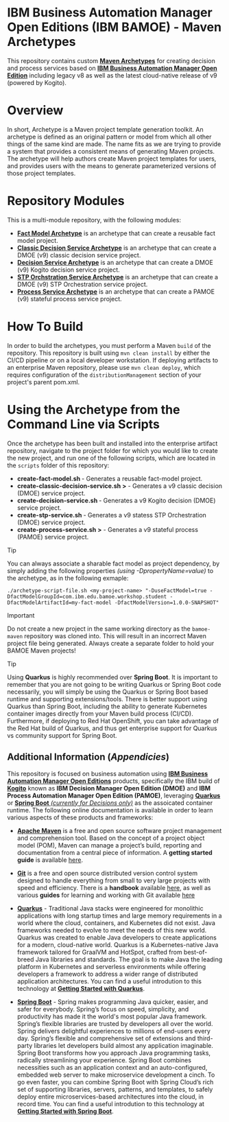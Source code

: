 # IBM Business Automation Manager Open Editions (IBM BAMOE) - Maven Archetypes
This repository contains custom [**Maven Archetypes**](https://maven.apache.org/guides/introduction/introduction-to-archetypes.html) for creating decision and process services based on [**IBM Business Automation Manager Open Edition**](https://www.ibm.com/docs/en/ibamoe/9.2.x) including legacy v8 as well as the latest cloud-native release of v9 (powered by Kogito).

# Overview
In short, Archetype is a Maven project template generation toolkit. An archetype is defined as an original pattern or model from which all other things of the same kind are made. The name fits as we are trying to provide a system that provides a consistent means of generating Maven projects. The archetype will help authors create Maven project templates for users, and provides users with the means to generate parameterized versions of those project templates.

# Repository Modules
This is a multi-module repository, with the following modules:

- [**Fact Model Archetype**](./fact-model-archetype) is an archetype that can create a reusable fact model project. 
- [**Classic Decision Service Archetype**](./classic-decision-service-archetype) is an archetype that can create a DMOE (v9) classic decision service project. 
- [**Decision Service Archetype**](./decision-service-archetype) is an archetype that can create a DMOE (v9) Kogito decision service project. 
- [**STP Orchstration Service Archetype**](./stp-orchstration-service-archetype) is an archetype that can create a DMOE (v9) STP Orchestration service project. 
- [**Process Service Archetype**](./process-service-archetype) is an archetype that can create a PAMOE (v9) stateful process service project. 

# How To Build 
In order to build the archetypes, you must perform a Maven `build` of the repository.  This repository is built using `mvn clean install` by either the CI/CD pipeline or on a local developer workstation.  If deploying artifacts to an enterprise Maven repository, please use `mvn clean deploy`, which requires configuration of the `distributionManagement` section of your project's parent pom.xml.  

# Using the Archetype from the Command Line via Scripts
Once the archetype has been built and installed into the enterprise artifact repository, navigate to the project folder for which you would like to create the new project, and run one of the following scripts, which are located in the `scripts` folder of this repository:

- **create-fact-model.sh <projectName>** - Generates a reusable fact-model project.
- **create-classic-decision-service.sh <projectName>>** - Generates a v9 classic decision (DMOE) service project.
- **create-decision-service.sh <projectName>** - Generates a v9 Kogito decision (DMOE) service project.
- **create-stp-service.sh <projectName>** - Generates a v9 statess STP Orchestration (DMOE) service project.
- **create-process-service.sh <projectName>>** - Generates a v9 stateful process (PAMOE) service project.

> [!TIP]
> You can always associate a sharable fact model as project dependency, by simply adding the following properties _(using -DpropertyName=value)_ to the archetype, as in the following exmaple:
>
> ```shell
> ./archetype-script-file.sh <my-project-name> "-DuseFactModel=true -DfactModelGroupId=com.ibm.edu.bamoe.workshop.student -DfactModelArtifactId=my-fact-model -DfactModelVersion=1.0.0-SNAPSHOT"
>```

> [!IMPORTANT]  
> Do not create a new project in the same working directory as the `bamoe-maven` repository was cloned into.  This will result in an incorrect Maven project file being generated.  Always create a separate folder to hold your BAMOE Maven projects!

> [!TIP]
> Using **Quarkus** is highly recommended over **Spring Boot**.  It is important to remember that you are not going to be writing Quarkus or Spring Boot code necessarily, you will simply be using the Quarkus or Spring Boot based runtime and supporting extensions/tools.  There is better support using Quarkus than Spring Boot, including the ability to generate Kubernetes container images directly from your Maven build process (CI/CD).  Furthermore, if deploying to Red Hat OpenShift, you can take advantage of the Red Hat build of Quarkus, and thus get enterprise support for Quarkus vs community support for Spring Boot.

## Additional Information (*Appendicies*)
This repository is focused on business automation using [**IBM Business Automation Manager Open Editions**](https://www.ibm.com/docs/en/ibamoe/9.2.x) products, specifically the IBM build of [**Kogito**](https://kogito.kie.org/) known as **IBM Decision Manager Open Edition (DMOE)** and **IBM Process Automation Manager Open Edition (PAMOE)**, leveraging [**Quarkus**](https://quarkus.io/) or [**Spring Boot** _(currently for Decisions only)_](https://spring.io/) as the assoicated container runtime.  The following online documentation is available in order to learn various aspects of these products and frameworks:

- [**Apache Maven**](https://maven.apache.org/) is a free and open source software project management and comprehension tool. Based on  the concept of a project object model (POM), Maven can manage a project’s build, reporting and documentation from a central piece of  information. A **getting started guide** is available [here](http://maven.apache.org/guides/getting-started/).

- [**Git**](https://git-scm.com//) is a free and open source distributed version control system designed to handle everything from small to very large projects with speed and efficiency. There is a **handbook** available [here](https://guides.github.com/introduction/git-handbook/), as well as various **guides** for learning and working with Git available [here](https://guides.github.com/)

- [**Quarkus**](https://quarkus.io/) - Traditional Java stacks were engineered for monolithic applications with long startup times and large memory requirements in a world where the cloud, containers, and Kubernetes did not exist. Java frameworks needed to evolve to meet the needs of this new world.  Quarkus was created to enable Java developers to create applications for a modern, cloud-native world. Quarkus is a Kubernetes-native Java framework tailored for GraalVM and HotSpot, crafted from best-of-breed Java libraries and standards. The goal is to make Java the leading platform in Kubernetes and serverless environments while offering developers a framework to address a wider range of distributed application architectures.  You can find a useful introdution to this technology at [**Getting Started with Quarkus**](https://quarkus.io/get-started/).

- [**Spring Boot**](https://spring.io/) - Spring makes programming Java quicker, easier, and safer for everybody. Spring’s focus on speed, simplicity, and productivity has made it the world's most popular Java framework.  Spring’s flexible libraries are trusted by developers all over the world. Spring delivers delightful experiences to millions of end-users every day.  Spring’s flexible and comprehensive set of extensions and third-party libraries let developers build almost any application imaginable.  Spring Boot transforms how you approach Java programming tasks, radically streamlining your experience. Spring Boot combines necessities such as an application context and an auto-configured, embedded web server to make microservice development a cinch. To go even faster, you can combine Spring Boot with Spring Cloud’s rich set of supporting libraries, servers, patterns, and templates, to safely deploy entire microservices-based architectures into the cloud, in record time.  You can find a useful introdution to this technology at [**Getting Started with Spring Boot**](https://spring.io/quickstart).
